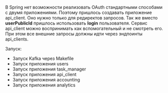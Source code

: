 В Spring нет возможности реализовать OAuth стандартными способами с двумя приложениями. Поэтому пришлось создавать приложение api_client. Оно нужно только для редиректов запросов. Так же вместо **userPublicId** пришлось использовать **login** пользователя. Сервис api_client можно воспринимать как вспомогательный и не смотреть его. При этом все внешние запросы должны идти через эндпоинты api_clients.

Запуск:
- Запуск Kafka через Makefile
- Запуск приложения users
- Запуск приложения task_manager
- Запуск приложения api_client
- Запуск приложения accounting
- Запуск приложения analytics